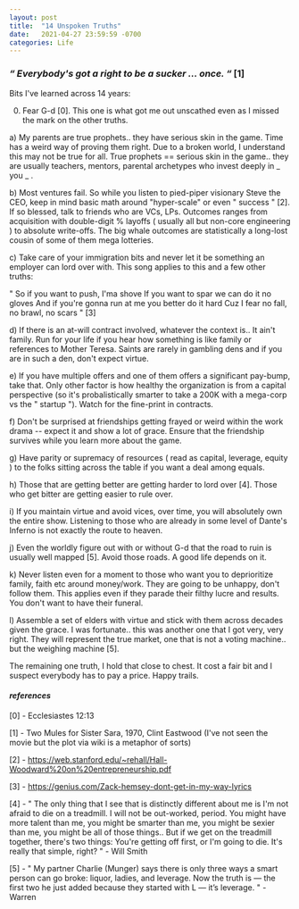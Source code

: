 ```yaml
---
layout: post
title:  "14 Unspoken Truths"
date:   2021-04-27 23:59:59 -0700
categories: Life
---
```

### _“ Everybody's got a right to be a sucker ... once. “_ [1]

Bits I've learned across 14 years:

0) Fear G-d [0]. This one is what got me out unscathed even as I missed the mark on the other truths.

a) My parents are true prophets.. they have serious skin in the game. Time has a weird way of proving them right. Due to a broken world, I understand this may not be true for all. True prophets == serious skin in the game.. they are usually teachers, mentors, parental archetypes who invest deeply in _ you _ .

b) Most ventures fail. So while you listen to pied-piper visionary Steve the CEO, keep in mind basic math around "hyper-scale" or even " success " [2]. If so blessed, talk to friends who are VCs, LPs. Outcomes ranges from acquisition with double-digit % layoffs ( usually all but non-core engineering ) to absolute write-offs. The big whale outcomes are statistically a long-lost cousin of some of them mega lotteries.

c) Take care of your immigration bits and never let it be something an employer can lord over with. This song applies to this and a few other truths:

" So if you want to push, I'ma shove
If you want to spar we can do it no gloves
And if you're gonna run at me you better do it hard
Cuz I fear no fall, no brawl, no scars " [3]

d) If there is an at-will contract involved, whatever the context is.. It ain't family. Run for your life if you hear how something is like family or  references to Mother Teresa. Saints are rarely in gambling dens and if you are in such a den, don't expect virtue.

e) If you have multiple offers and one of them offers a significant pay-bump, take that. Only other factor is how healthy the organization is from a capital perspective (so it's probalistically smarter to take a 200K with a mega-corp vs the " startup "). Watch for the fine-print in contracts.

f) Don't be surprised at friendships getting frayed or weird within the work drama -- expect it and show a lot of grace. Ensure that the friendship survives while you learn more about the game.

g) Have parity or supremacy of resources ( read as capital, leverage, equity ) to the folks sitting across the table if you want a deal among equals.

h) Those that are getting better are getting harder to lord over [4]. Those who get bitter are getting easier to rule over.

i) If you maintain virtue and avoid vices, over time, you will absolutely own the entire show. Listening to those who are already in some level of Dante's Inferno is not exactly the route to heaven.

j) Even the worldly figure out with or without G-d that the road to ruin is usually well mapped [5]. Avoid those roads. A good life depends on it. 

k) Never listen even for a moment to those who want you to deprioritize family, faith etc around money/work. They are going to be unhappy, don't follow them. This applies even if they parade their filthy lucre and results. You don't want to have their funeral.

l) Assemble a set of elders with virtue and stick with them across decades given the grace. I was fortunate.. this was another one that I got very, very right. They will represent the true market, one that is not a voting machine.. but the weighing machine [5].

The remaining one truth, I hold that close to chest. It cost a fair bit and I suspect everybody has to pay a price. Happy trails.

#### _references_

[0] - Ecclesiastes 12:13

[1] - Two Mules for Sister Sara, 1970, Clint Eastwood (I've not seen the movie but the plot via wiki is a metaphor of sorts)

[2] - https://web.stanford.edu/~rehall/Hall-Woodward%20on%20entrepreneurship.pdf

[3] - https://genius.com/Zack-hemsey-dont-get-in-my-way-lyrics

[4] - " The only thing that I see that is distinctly different about me is I'm not afraid to die on a treadmill. I will not be out-worked, period. You might have more talent than me, you might be smarter than me, you might be sexier than me, you might be all of those things.. But if we get on the treadmill together, there's two things: You're getting off first, or I'm going to die. It's really that simple, right? " - Will Smith

[5] - " My partner Charlie (Munger) says there is only three ways a smart person can go broke: liquor, ladies, and leverage. Now the truth is — the first two he just added because they started with L — it’s leverage. " - Warren
